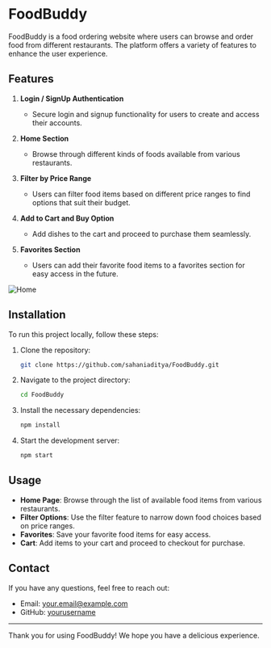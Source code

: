 # FoodBuddy

FoodBuddy is a food ordering website where users can browse and order food from different restaurants. The platform offers a variety of features to enhance the user experience.

## Features

1. **Login / SignUp Authentication**
    - Secure login and signup functionality for users to create and access their accounts.

2. **Home Section**
    - Browse through different kinds of foods available from various restaurants.

3. **Filter by Price Range**
    - Users can filter food items based on different price ranges to find options that suit their budget.

4. **Add to Cart and Buy Option**
    - Add dishes to the cart and proceed to purchase them seamlessly.

5. **Favorites Section**
    - Users can add their favorite food items to a favorites section for easy access in the future.
  

![Home](https://github.com/sahaniaditya/FoodBuddy/blob/eae0deb491fefc422e737780a432c3ccc97f0611/Screenshot%202024-07-09%20085223.png)

## Installation

To run this project locally, follow these steps:

1. Clone the repository:
    ```bash
    git clone https://github.com/sahaniaditya/FoodBuddy.git
    ```

2. Navigate to the project directory:
    ```bash
    cd FoodBuddy
    ```

3. Install the necessary dependencies:
    ```bash
    npm install
    ```

4. Start the development server:
    ```bash
    npm start
    ```

## Usage

- **Home Page**: Browse through the list of available food items from various restaurants.
- **Filter Options**: Use the filter feature to narrow down food choices based on price ranges.
- **Favorites**: Save your favorite food items for easy access.
- **Cart**: Add items to your cart and proceed to checkout for purchase.


## Contact

If you have any questions, feel free to reach out:

- Email: [your.email@example.com](mailto:b22cs003@iitj.ac.in)
- GitHub: [yourusername](https://github.com/sahaniaditya)

---

Thank you for using FoodBuddy! We hope you have a delicious experience.
